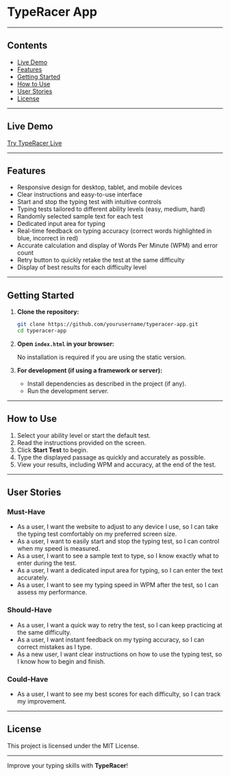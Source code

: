 # TypeRacer App

---

## Contents

- [Live Demo](#live-demo)
- [Features](#features)
- [Getting Started](#getting-started)
- [How to Use](#how-to-use)
- [User Stories](#user-stories)
- [License](#license)

---

## Live Demo

<!-- Replace the link below with your actual deployed app URL -->
[Try TypeRacer Live](https://yourusername.github.io/typeracer-app/)

---

## Features

- Responsive design for desktop, tablet, and mobile devices
- Clear instructions and easy-to-use interface
- Start and stop the typing test with intuitive controls
- Typing tests tailored to different ability levels (easy, medium, hard)
- Randomly selected sample text for each test
- Dedicated input area for typing
- Real-time feedback on typing accuracy (correct words highlighted in blue, incorrect in red)
- Accurate calculation and display of Words Per Minute (WPM) and error count
- Retry button to quickly retake the test at the same difficulty
- Display of best results for each difficulty level

---

## Getting Started

1. **Clone the repository:**

   ```bash
   git clone https://github.com/yourusername/typeracer-app.git
   cd typeracer-app
   ```

2. **Open `index.html` in your browser:**

    No installation is required if you are using the static version.

3. **For development (if using a framework or server):**

    - Install dependencies as described in the project (if any).
    - Run the development server.

---

## How to Use

1. Select your ability level or start the default test.
2. Read the instructions provided on the screen.
3. Click **Start Test** to begin.
4. Type the displayed passage as quickly and accurately as possible.
5. View your results, including WPM and accuracy, at the end of the test.

---

## User Stories

### Must-Have

- As a user, I want the website to adjust to any device I use, so I can take the typing test comfortably on my preferred screen size.
- As a user, I want to easily start and stop the typing test, so I can control when my speed is measured.
- As a user, I want to see a sample text to type, so I know exactly what to enter during the test.
- As a user, I want a dedicated input area for typing, so I can enter the text accurately.
- As a user, I want to see my typing speed in WPM after the test, so I can assess my performance.

### Should-Have

- As a user, I want a quick way to retry the test, so I can keep practicing at the same difficulty.
- As a user, I want instant feedback on my typing accuracy, so I can correct mistakes as I type.
- As a new user, I want clear instructions on how to use the typing test, so I know how to begin and finish.

### Could-Have

- As a user, I want to see my best scores for each difficulty, so I can track my improvement.

---

## License

This project is licensed under the MIT License.

---

Improve your typing skills with **TypeRacer**!
